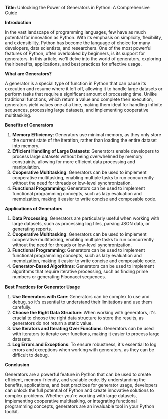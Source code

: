 **Title:** Unlocking the Power of Generators in Python: A Comprehensive Guide

**Introduction**

In the vast landscape of programming languages, few have as much potential for innovation as Python. With its emphasis on simplicity, flexibility, and extensibility, Python has become the language of choice for many developers, data scientists, and researchers. One of the most powerful features of Python, often overlooked by beginners, is its support for generators. In this article, we'll delve into the world of generators, exploring their benefits, applications, and best practices for effective usage.

**What are Generators?**

A generator is a special type of function in Python that can pause its execution and resume where it left off, allowing it to handle large datasets or perform tasks that require a significant amount of processing time. Unlike traditional functions, which return a value and complete their execution, generators yield values one at a time, making them ideal for handling infinite sequences, processing large datasets, and implementing cooperative multitasking.

**Benefits of Generators**

1. **Memory Efficiency**: Generators use minimal memory, as they only store the current state of the iteration, rather than loading the entire dataset into memory.
2. **Efficient Handling of Large Datasets**: Generators enable developers to process large datasets without being overwhelmed by memory constraints, allowing for more efficient data processing and manipulation.
3. **Cooperative Multitasking**: Generators can be used to implement cooperative multitasking, enabling multiple tasks to run concurrently without the need for threads or low-level synchronization.
4. **Functional Programming**: Generators can be used to implement functional programming concepts, such as lazy evaluation and memoization, making it easier to write concise and composable code.

**Applications of Generators**

1. **Data Processing**: Generators are particularly useful when working with large datasets, such as processing log files, parsing JSON data, or generating reports.
2. **Cooperative Multitasking**: Generators can be used to implement cooperative multitasking, enabling multiple tasks to run concurrently without the need for threads or low-level synchronization.
3. **Functional Programming**: Generators can be used to implement functional programming concepts, such as lazy evaluation and memoization, making it easier to write concise and composable code.
4. **Generator-Based Algorithms**: Generators can be used to implement algorithms that require iterative processing, such as finding prime numbers or generating Fibonacci sequences.

**Best Practices for Generator Usage**

1. **Use Generators with Care**: Generators can be complex to use and debug, so it's essential to understand their limitations and use them carefully.
2. **Choose the Right Data Structure**: When working with generators, it's crucial to choose the right data structure to store the results, as generators do not return a static value.
3. **Use Iterators and Iterating Over Functions**: Generators can be used with iterators to iterate over functions, making it easier to process large datasets.
4. **Log Errors and Exceptions**: To ensure robustness, it's essential to log errors and exceptions when working with generators, as they can be difficult to debug.

**Conclusion**

Generators are a powerful feature in Python that can be used to create efficient, memory-friendly, and scalable code. By understanding the benefits, applications, and best practices for generator usage, developers can unlock the full potential of Python and create innovative solutions to complex problems. Whether you're working with large datasets, implementing cooperative multitasking, or integrating functional programming concepts, generators are an invaluable tool in your Python toolkit.
